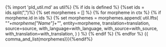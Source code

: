 {% import 'pld_util.md' as util%}
{% if ids is defined %}
{%set ids = ids.split(",")%}
{% set morphemes = [] %}
{% for morpheme in ctx %}
{% if morpheme.id in ids %}
{% set morphemes = morphemes.append(
    util.lfts(
    "<i>"+morpheme["Name"]+"</i>",
    entity=morpheme,
    translation=translation,
    source=source,
    with_language=with_language,
    with_source=with_source,
    with_translation=with_translation,
    )
)
%}
{% endif %}
{% endfor %}
{{ comma_and_list(morphemes)}}{%endif%}